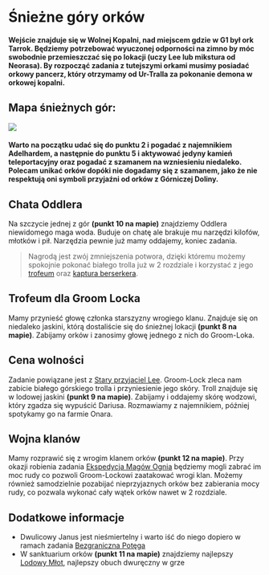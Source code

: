 # Śnieżne góry orków

#### Wejście znajduje się w Wolnej Kopalni, nad miejscem gdzie w G1 był ork Tarrok. Będziemy potrzebować wyuczonej odporności na zimno by móc swobodnie przemieszczać się po lokacji (uczy Lee lub mikstura od Neorasa). By rozpocząć zadania z tutejszymi orkami musimy posiadać orkowy pancerz, który otrzymamy od Ur-Tralla za pokonanie demona w orkowej kopalni.

## Mapa śnieżnych gór:

[![](https://steamuserimages-a.akamaihd.net/ugc/1824514739929992329/F9BDC24039B3917155F61BC2309E19AF07084F29/)](https://steamuserimages-a.akamaihd.net/ugc/1824514739929992329/F9BDC24039B3917155F61BC2309E19AF07084F29/)
#### Warto na początku udać się do punktu 2 i pogadać z najemnikiem Adelhardem, a następnie do punktu 5 i aktywować jedyny kamień teleportacyjny oraz pogadać z szamanem na wzniesieniu niedaleko. Polecam unikać orków dopóki nie dogadamy się z szamanem, jako że nie respektują oni symboli przyjaźni od orków z Górniczej Doliny.

## Chata Oddlera

Na szczycie jednej z gór **(punkt 10 na mapie)** znajdziemy Oddlera niewidomego maga woda. Buduje on chatę ale brakuje mu narzędzi kilofów, młotków i pił. Narzędzia pewnie już mamy oddajemy, koniec zadania.
> Nagrodą jest zwój zmniejszenia potwora, dzięki któremu możemy spokojnie pokonać białego trolla już w 2 rozdziale i korzystać z jego [trofeum](https://docs.google.com/spreadsheets/d/16CPrngIhKSiwGtmHGXCJE5o_w-4k_s_nNq7H7wzVwos/edit?gid=205411919#gid=205411919&range=A12:B12) oraz [kaptura berserkera](https://docs.google.com/spreadsheets/d/16CPrngIhKSiwGtmHGXCJE5o_w-4k_s_nNq7H7wzVwos/edit?gid=104620460#gid=104620460&range=A57).

## Trofeum dla Groom Locka

Mamy przynieść głowę członka starszyzny wrogiego klanu. Znajduje się on niedaleko jaskini, którą dostaliście się do śnieżnej lokacji **(punkt 8 na mapie)**. Zabijamy orków i zanosimy głowę jednego z nich do Groom-Loka.

## Cena wolności

Zadanie powiązane jest z [Stary przyjaciel Lee](sekcje/zadania/rozdzial_ii.md?id=stary-przyjaciel-lee). Groom-Lock zleca nam zabicie białego górskiego trolla i przyniesienie jego skóry. Troll znajduje się w lodowej jaskini **(punkt 9 na mapie)**. Zabijamy i oddajemy skórę wodzowi, który zgadza się wypuścić Dariusa. Rozmawiamy z najemnikiem, później spotykamy go na farmie Onara.

## Wojna klanów

Mamy rozprawić się z wrogim klanem orków **(punkt 12 na mapie)**. Przy okazji robienia zadania [Ekspedycja Magów Ognia](sekcje/zadania/poboczne?id=ekspedycja-magów-ognia) będziemy mogli zabrać im moc rudy co pozwoli Groom-Lockowi zaatakować wrogi klan. Możemy również samodzielnie pozabijać nieprzyjaznych orków bez zabierania mocy rudy, co pozwala wykonać cały wątek orków nawet w 2 rozdziale.

## Dodatkowe informacje

- Dwulicowy Janus jest nieśmiertelny i warto iść do niego dopiero w ramach zadania [Bezgraniczna Potęga](sekcje/zadania/poboczne?id=bezgraniczna-potęga)
- W sanktuarium orków **(punkt 11 na mapie)** znajdziemy najlepszy [Lodowy Młot](https://docs.google.com/spreadsheets/d/16CPrngIhKSiwGtmHGXCJE5o_w-4k_s_nNq7H7wzVwos/edit?gid=1118678332#gid=1118678332&range=A186:B186), najlepszy obuch dwuręczny w grze
